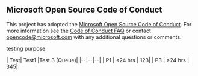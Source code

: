 ## Microsoft Open Source Code of Conduct
This project has adopted the [Microsoft Open Source Code of Conduct](https://opensource.microsoft.com/codeofconduct/).
For more information see the [Code of Conduct FAQ](https://opensource.microsoft.com/codeofconduct/faq/) or contact [opencode@microsoft.com](mailto:opencode@microsoft.com) with any additional questions or comments.




testing purpose 



| Test| Test1 |Test 3
(Queue)|
|--|--|--|
| P1 | <24 hrs | 123|
| P3 | >24 hrs | 345|



